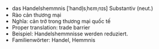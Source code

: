 - das Handelshemmnis	[ˈhandl̩sˌhɛmˌnɪs]	Substantiv (neut.)
- Rào cản thương mại
- Nghĩa: cản trở trong thương mại quốc tế
- Proper translation: trade barrier
- Beispiel: Handelshemmnisse werden reduziert.
- Familienwörter: Handel, Hemmnis